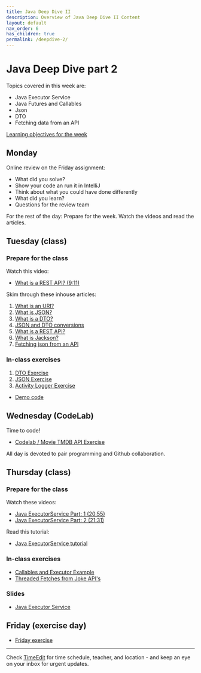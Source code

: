 ```yaml
---
title: Java Deep Dive II
description: Overview of Java Deep Dive II Content
layout: default
nav_order: 6
has_children: true
permalink: /deepdive-2/
---
```


# Java Deep Dive part 2

Topics covered in this week are:

- Java Executor Service
- Java Futures and Callables
- Json
- DTO
- Fetching data from an API

[Learning objectives for the week](learningObjectives.md)

## Monday

Online review on the Friday assignment:

- What did you solve?
- Show your code an run it in IntelliJ
- Think about what you could have done differently
- What did you learn?
- Questions for the review team

For the rest of the day: Prepare for the week. Watch the videos and read the articles.

## Tuesday (class)

### Prepare for the class

Watch this video:

- [What is a REST API? (9:11)](https://youtu.be/lsMQRaeKNDk?si=hi35_BWNJNM8e4LY)

Skim through these inhouse articles:

1. [What is an URI?](../toolbox/dataintegration/uri.md)
2. [What is JSON?](../toolbox/dataintegration//json.md)
3. [What is a DTO?](../toolbox/designpatterns/dto.md)
4. [JSON and DTO conversions](../toolbox/dataintegration/dto_conversion.md)
5. [What is a REST API?](../toolbox/dataintegration/rest_api.md)
6. [What is Jackson?](../toolbox/dataintegration/jackson.md)
7. [Fetching json from an API](../toolbox/dataintegration/httpclient.md)

### In-class exercises

1. [DTO Exercise](./exercises/dto_exercise.md)
2. [JSON Exercise](./exercises/json_exercise.md)
3. [Activity Logger Exercise](./exercises/activity_logger_part1.md)

- [Demo code](https://github.com/HartmannDemoCode/webscraping)

## Wednesday (CodeLab)

Time to code!

- [Codelab / Movie TMDB API Exercise](./exercises/codelab.md)

All day is devoted to pair programming and Github collaboration.

## Thursday (class)

### Prepare for the class

Watch these videos:

- [Java ExecutorService Part: 1 (20:55)](https://www.youtube.com/watch?t=1&amp;v=Nb85yJ1fPXM)  
- [Java ExecutorService Part: 2 (21:31)](https://www.youtube.com/watch?t=1&amp;v=MB_qCXBSgK0)

Read this tutorial:

- [Java ExecutorService tutorial](https://www.baeldung.com/java-executor-service-tutorial)

### In-class exercises

- [Callables and Executor Example](./exercises/executor_callables.md)
- [Threaded Fetches from Joke API's](./exercises/thread_jokes.md)

### Slides

- [Java Executor Service](./docs/ThreadsFuturesCallables.pdf)

## Friday (exercise day)

- [Friday exercise](./exercises/activity_logger_part2.md)

<hr>

Check [TimeEdit](https://skema.cphbusiness.dk/) for time schedule, teacher, and location - and keep an eye on your inbox for urgent updates.
